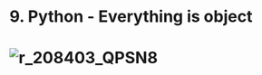 # 9. Python - Everything is object

# ![r_208403_QPSN8](https://github.com/agichimu/alx-higher_level_programming/assets/97959452/5fbdf607-1450-42d3-b963-97d48872198e)
